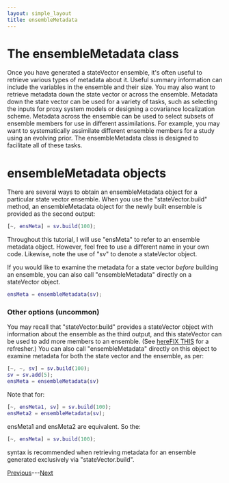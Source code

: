 ```yaml
---
layout: simple_layout
title: ensembleMetadata
---
```


# The ensembleMetadata class

Once you have generated a stateVector ensemble, it's often useful to retrieve various types of metadata about it. Useful summary information can include the variables in the ensemble and their size. You may also want to retrieve metadata down the state vector or across the ensemble. Metadata down the state vector can be used for a variety of tasks, such as selecting the inputs for proxy system models or designing a covariance localization scheme. Metadata across the ensemble can be used to select subsets of ensemble members for use in different assimilations. For example, you may want to systematically assimilate different ensemble members for a study using an evolving prior. The ensembleMetadata class is designed to facilitate all of these tasks.

# ensembleMetadata objects

There are several ways to obtain an ensembleMetadata object for a particular state vector ensemble. When you use the "stateVector.build" method, an ensembleMetadata object for the newly built ensemble is provided as the second output:
```matlab
[~, ensMeta] = sv.build(100);
```
Throughout this tutorial, I will use "ensMeta" to refer to an ensemble metadata object. However, feel free to use a different name in your own code. Likewise, note the use of "sv" to denote a stateVector object.

If you would like to examine the metadata for a state vector *before* building an ensemble, you can also call "ensembleMetadata" directly on a stateVector object.
```matlab
ensMeta = ensembleMetadata(sv);
```

### Other options (uncommon)
 You may recall that "stateVector.build" provides a stateVector object with information about the ensemble as the third output, and this stateVector can be used to add more members to an ensemble. (See [hereFIX THIS]() for a refresher.) You can also call "ensembleMetadata" directly on this object to examine metadata for both the state vector and the ensemble, as per:
 ```matlab
 [~, ~, sv] = sv.build(100);
 sv = sv.add(5);
 ensMeta = ensembleMetadata(sv)
 ```

 Note that for:
 ```matlab
 [~, ensMeta1, sv] = sv.build(100);
 ensMeta2 = ensembleMetadata(sv);
 ```
 ensMeta1 and ensMeta2 are equivalent. So the:
 ```matlab
 [~, ensMeta] = sv.build(100);
 ```
 syntax is recommended when retrieving metadata for an ensemble generated exclusively via "stateVector.build".

 [Previous](welcome)---[Next](sizes)
